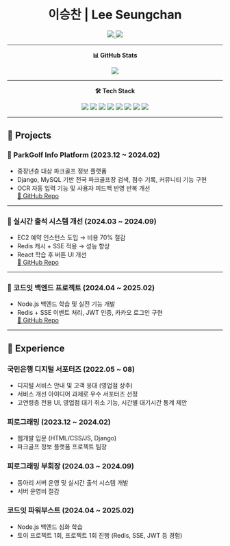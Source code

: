 
<h1 align="center">이승찬 | Lee Seungchan</h1>

<p align="center">
  <a href="mailto:chan000518@gmail.com">
    <img src="https://img.shields.io/badge/email-chan000518@gmail.com-blue?style=flat-square&logo=gmail">
  </a>
  <a href="https://github.com/chan000518">
    <img src="https://img.shields.io/badge/github-chan000518-black?style=flat-square&logo=github">
  </a>
</p>

---

<p align="center"><b>📊 GitHub Stats</b></p>
<p align="center">
  <img src="https://github-readme-stats.vercel.app/api?username=chan000518&show_icons=true&theme=tokyonight" />
</p>

---

<p align="center"><b>🛠️ Tech Stack</b></p>
<p align="center">
  <img src="https://img.shields.io/badge/Django-092E20?style=for-the-badge&logo=django&logoColor=white">
  <img src="https://img.shields.io/badge/Node.js-339933?style=for-the-badge&logo=nodedotjs&logoColor=white">
  <img src="https://img.shields.io/badge/HTML5-E34F26?style=for-the-badge&logo=html5&logoColor=white">
  <img src="https://img.shields.io/badge/CSS3-1572B6?style=for-the-badge&logo=css3&logoColor=white">
  <img src="https://img.shields.io/badge/JavaScript-F7DF1E?style=for-the-badge&logo=javascript&logoColor=black">
  <img src="https://img.shields.io/badge/React-61DAFB?style=for-the-badge&logo=react&logoColor=black">
  <img src="https://img.shields.io/badge/Redis-DC382D?style=for-the-badge&logo=redis&logoColor=white">
  <img src="https://img.shields.io/badge/Python-3776AB?style=for-the-badge&logo=python&logoColor=white">
</p>

---

## 🧩 Projects

### 📌 ParkGolf Info Platform (2023.12 ~ 2024.02)
- 중장년층 대상 파크골프 정보 플랫폼
- Django, MySQL 기반 전국 파크골프장 검색, 점수 기록, 커뮤니티 기능 구현
- OCR 자동 입력 기능 및 사용자 피드백 반영 반복 개선  
[🔗 GitHub Repo](https://github.com/ParkGolfOne/pirogramming_final_project)

---

### 📌 실시간 출석 시스템 개선 (2024.03 ~ 2024.09)
- EC2 예약 인스턴스 도입 → 비용 70% 절감
- Redis 캐시 + SSE 적용 → 성능 향상
- React 학습 후 버튼 UI 개선  
[🔗 GitHub Repo](https://github.com/Pironeer-APP/Pironeer_Attend_Web)

---

### 📌 코드잇 백엔드 프로젝트 (2024.04 ~ 2025.02)
- Node.js 백엔드 학습 및 실전 기능 개발
- Redis + SSE 이벤트 처리, JWT 인증, 카카오 로그인 구현  
[🔗 GitHub Repo](https://github.com/codeit-garden/Garden-BE)

---

## 🏅 Experience

### 국민은행 디지털 서포터즈 (2022.05 ~ 08)

- 디지털 서비스 안내 및 고객 응대 (영업점 상주)
- 서비스 개선 아이디어 과제로 우수 서포터즈 선정
- 고연령층 전용 UI, 영업점 대기 취소 기능, 시간별 대기시간 통계 제안

### 피로그래밍 (2023.12 ~ 2024.02)
- 웹개발 입문 (HTML/CSS/JS, Django)
- 파크골프 정보 플랫폼 프로젝트 팀장

### 피로그래밍 부회장 (2024.03 ~ 2024.09)
- 동아리 서버 운영 및 실시간 출석 시스템 개발
- 서버 운영비 절감

### 코드잇 파워부스트 (2024.04 ~ 2025.02)
- Node.js 백엔드 심화 학습
- 토이 프로젝트 1회, 프로젝트 1회 진행 (Redis, SSE, JWT 등 경험)

